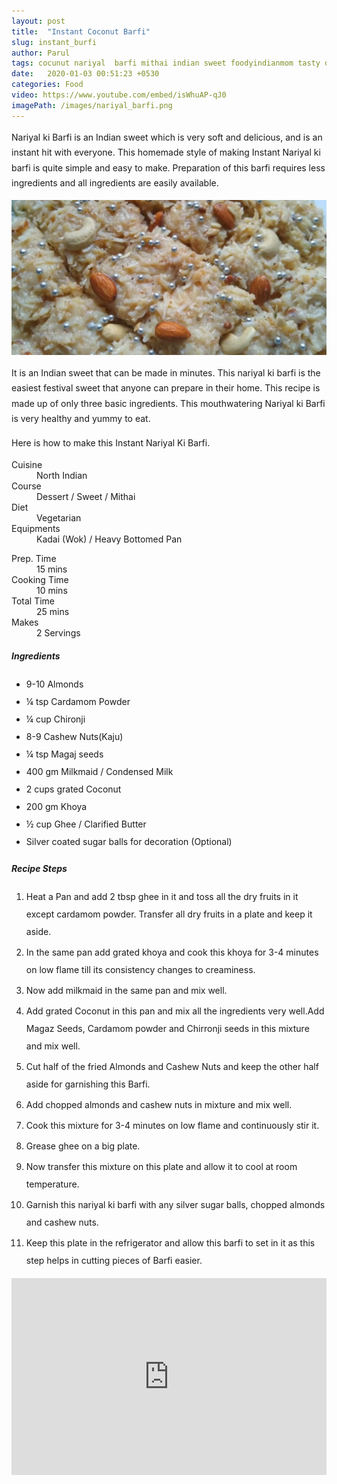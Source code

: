 ```yaml
---
layout: post
title:  "Instant Coconut Barfi"
slug: instant_burfi
author: Parul
tags: cocunut nariyal  barfi mithai indian sweet foodyindianmom tasty delicious recipe Cooking chef  dessert festival instant likes youtube instagramfood sweet snack yummy indian dessinated cocunut semolina ladoo barfi peda katli sugar dryfruits ghee favourite meetha
date:   2020-01-03 00:51:23 +0530
categories: Food
video: https://www.youtube.com/embed/isWhuAP-qJ0
imagePath: /images/nariyal_barfi.png
---
```

<p class="text-justify" style="line-height: 175%;">
Nariyal ki Barfi is an Indian sweet which is very soft and delicious, and is an instant hit with everyone. This homemade style of making Instant Nariyal ki barfi is quite simple and easy to make. Preparation of this barfi requires less ingredients and all ingredients are easily available.
</p>

<div class="row">
    <div class="col-md-12"><img src="../images/nariyal_barfi.png" alt="" class="rounded img-fluid mb-2"></div>
</div>

<p class="text-justify" style="line-height: 175%;">
It is an Indian sweet that can be made in minutes. This nariyal ki barfi is the easiest festival sweet that anyone can prepare in their home. This recipe is made up of only three basic ingredients. This mouthwatering Nariyal ki Barfi is very healthy and yummy to eat.
</p>

<p class="text-justify" style="line-height: 175%;">
Here is how to make this Instant Nariyal Ki Barfi.
</p>

<div class="row">
    <div class="col-md-6">
        <dl class="row">
            <dt class="col-sm-4">Cuisine</dt><dd class="col-sm-7">North Indian</dd>
            <dt class="col-sm-4">Course</dt><dd class="col-sm-7">Dessert / Sweet / Mithai</dd>
            <dt class="col-sm-4">Diet</dt><dd class="col-sm-7">Vegetarian</dd>
            <dt class="col-sm-4">Equipments</dt><dd class="col-sm-7">Kadai (Wok) / Heavy Bottomed Pan</dd>
        </dl>
    </div>
    <div class="col-md-6">
        <dl class="row">
            <dt class="col-sm-5">Prep. Time</dt><dd class="col-sm-7">15 mins</dd>
            <dt class="col-sm-5">Cooking Time</dt><dd class="col-sm-7">10 mins</dd>
            <dt class="col-sm-5">Total Time</dt><dd class="col-sm-7">25 mins</dd>
            <dt class="col-sm-5">Makes</dt><dd class="col-sm-7">2 Servings</dd>
        </dl>
    </div>
</div>

<section>
    <div class="recipe-section-divider"></div>
    <div class="row" id="ingredients">
        <div class="col-md-12"><h5 class="font-weight-bold">Ingredients</h5></div>
    </div>
    <div class="row">
        <div class="col-md-12">            
            <ul style="line-height: 200%">
                <li>9-10 Almonds</li>
                <li>¼ tsp Cardamom Powder</li>
                <li>¼ cup Chironji</li>
                <li>8-9 Cashew Nuts(Kaju)</li>
                <li>¼ tsp Magaj seeds</li>
                <li>400 gm Milkmaid / Condensed Milk</li>
                <li>2 cups grated Coconut</li>
                <li>200 gm Khoya</li>
                <li>½ cup Ghee / Clarified Butter</li>
                <li>Silver coated sugar balls for decoration (Optional)</li>
            </ul>
        </div>
    </div>
</section>
<div class="recipe-section-divider"></div>
<div class="row" id="recipe">
        <div class="col-md-12"><h5 class="font-weight-bold">Recipe Steps</h5></div>
    </div>
<div class="row">
    <div class="col-md-12">
    <ol class="text-justify" style="line-height: 200%">
        <li style="margin-bottom:5px;">Heat a Pan and add 2 tbsp ghee in it and toss all the dry fruits in it except cardamom powder. Transfer all dry fruits in a plate and keep it aside.</li>
        <li style="margin-bottom:5px;">In the same pan add grated khoya and cook this khoya for 3-4 minutes on low flame  till its consistency changes to creaminess.</li>
        <li style="margin-bottom:5px;">Now add milkmaid in the same pan and mix well.</li>
        <li style="margin-bottom:5px;">Add grated Coconut in this pan and mix all the ingredients very well.Add Magaz Seeds, Cardamom powder and Chirronji seeds in this mixture and mix well.</li>
        <li style="margin-bottom:5px;">Cut half of the fried Almonds and Cashew Nuts  and keep the other half aside for garnishing this Barfi.</li>
        <li style="margin-bottom:5px;">Add chopped almonds and cashew nuts in mixture and mix well.</li>
        <li style="margin-bottom:5px;">Cook this mixture for 3-4 minutes on low flame and continuously stir it.</li>
        <li style="margin-bottom:5px;">Grease ghee on a big plate.</li>
        <li style="margin-bottom:5px;">Now transfer this mixture on this plate and allow it to cool at room temperature.</li>
        <li style="margin-bottom:5px;">Garnish this nariyal ki barfi with any silver sugar balls, chopped almonds and cashew nuts.</li>
        <li style="margin-bottom:5px;">Keep this plate in the refrigerator and allow this barfi to set in it as this step helps in cutting pieces of Barfi easier.</li>
    </ol>
    </div>
</div>
<div class="row" id="video">
    <div class="col-md-12">
        <div class="embed-responsive embed-responsive-16by9">
            <iframe width="100%" height="315" src="https://www.youtube.com/embed/isWhuAP-qJ0" frameborder="0" allow="accelerometer; autoplay; encrypted-media; gyroscope; picture-in-picture" allowfullscreen></iframe>
        </div>
    </div>
</div>
<br>
